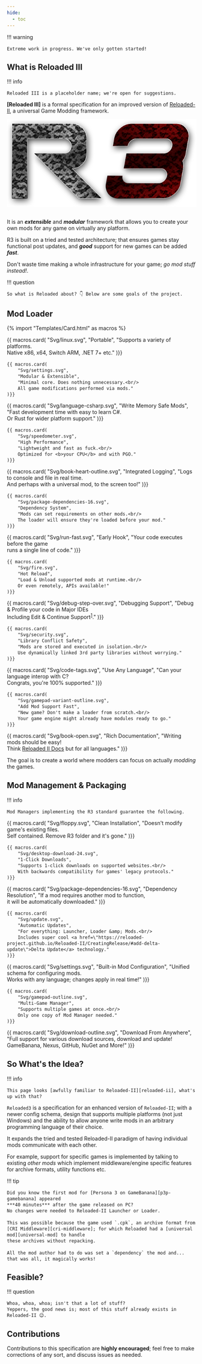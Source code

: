 ```yaml
---
hide:
  - toc
---
```


!!! warning

    Extreme work in progress. We've only gotten started!

## What is Reloaded III

!!! info

    Reloaded III is a placeholder name; we're open for suggestions.

**[Reloaded III]** is a formal specification for an improved version of [Reloaded-II][reloaded-ii], a universal Game Modding framework.

<div align="center">
	<img src="./Images/Reloaded3ConsoleLogo.png" width="550" align="center" />
	<br/><br/>
</div>

It is an ***extensible*** and ***modular*** framework that allows you to create your own mods for any game on virtually any platform.

R3 is built on a tried and tested architecture; that ensures games stay functional post updates, and ***good*** support for new games can be added ***fast***.

Don't waste time making a whole infrastructure for your game; *go mod stuff instead!*.

!!! question

    So what is Reloaded about? 👇 Below are some goals of the project.

## Mod Loader

<!-- Cards -->
<!--
	Icons: https://squidfunk.github.io/mkdocs-material/reference/icons-emojis/
	The dirty trick with images is we place them inline in text, let the page build
	and then copy the HTML out.

	I have no idea why MkDocs Material isn't properly handling icons in HTML out of the box.
-->

<!-- Portable & Modular -->
{% import "Templates/Card.html" as macros %} <!-- Jinja2 Macro  -->
<div class="pillarwrapper">
	{{ macros.card(
		"Svg/linux.svg",
		"Portable",
		"Supports a variety of platforms.<br/>Native x86, x64, Switch ARM, .NET 7+ etc."
	)}}

	{{ macros.card(
		"Svg/settings.svg",
		"Modular & Extensible",
		"Minimal core. Does nothing unnecessary.<br/>
		All game modifications performed via mods."
	)}}
</div>

<!-- Rust/C# & Perf -->
<div class="pillarwrapper">
	{{ macros.card(
		"Svg/language-csharp.svg",
		"Write Memory Safe Mods",
		"Fast development time with easy to learn C#.<br/>
        Or Rust for wider platform support."
	)}}

	{{ macros.card(
		"Svg/speedometer.svg",
		"High Performance",
		"Lightweight and fast as fuck.<br/>
		Optimized for <b>your CPU</b> and with PGO."
	)}}
</div>

<!-- Logging & Dependencies -->
<div class="pillarwrapper">
	{{ macros.card(
		"Svg/book-heart-outline.svg",
		"Integrated Logging",
		"Logs to console and file in real time.<br/>
		And perhaps with a universal mod, to the screen too!"
	)}}

	{{ macros.card(
		"Svg/package-dependencies-16.svg",
		"Dependency System",
		"Mods can set requirements on other mods.<br/>
		The loader will ensure they're loaded before your mod."
	)}}
</div>

<!-- Early Hook & Hot Reload -->
<div class="pillarwrapper">
	{{ macros.card(
		"Svg/run-fast.svg",
		"Early Hook",
		"Your code executes before the game<br/>
		runs a single line of code."
	)}}

	{{ macros.card(
		"Svg/fire.svg",
		"Hot Reload",
		"Load & Unload supported mods at runtime.<br/>
		Or even remotely, APIs available!"
	)}}
</div>

<!-- Debugging & Code Safety -->
<div class="pillarwrapper">
	{{ macros.card(
		"Svg/debug-step-over.svg",
		"Debugging Support",
		"Debug &amp; Profile your code in Major IDEs<br/>
		Including Edit &amp; Continue Support<sup id=\"fnref:1\"><a class=\"footnote-ref\" href=\"#fn:1\">1</a></sup>."
	)}}

	{{ macros.card(
		"Svg/security.svg",
		"Library Conflict Safety",
		"Mods are stored and executed in isolation.<br/>
		Use dynamically linked 3rd party libraries without worrying."
	)}}
</div>

<!-- Any Language, Any Game -->
<div class="pillarwrapper">
	{{ macros.card(
		"Svg/code-tags.svg",
		"Use Any Language",
		"Can your language interop with C?<br/>
		Congrats, you're 100% supported."
	)}}

	{{ macros.card(
		"Svg/gamepad-variant-outline.svg",
		"Add Mod Support Fast",
		"New game? Don't make a loader from scratch.<br/>
		Your game engine might already have modules ready to go."
	)}}
</div>

<!-- Any Language, Any Game -->
<div class="pillarwrapper">
    {{ macros.card(
		"Svg/book-open.svg",
		"Rich Documentation",
		"Writing mods should be easy!<br/>
		Think <a href=\"https://reloaded-project.github.io/Reloaded-II/DevelopmentEnvironmentSetup/\">Reloaded II Docs</a> but for all languages."
	)}}
</div>

The goal is to create a world where modders can focus on actually *modding* the games.

## Mod Management & Packaging

!!! info

    Mod Managers implementing the R3 standard guarantee the following.

<!-- Clean Install & 1-Click -->
<div class="pillarwrapper">
    {{ macros.card(
		"Svg/floppy.svg",
		"Clean Installation",
		"Doesn't modify game's existing files.<br/>
		Self contained. Remove R3 folder and it's gone."
	)}}

	{{ macros.card(
		"Svg/desktop-download-24.svg",
		"1-Click Downloads",
		"Supports 1-click downloads on supported websites.<br/>
        With backwards compatibility for games' legacy protocols."
	)}}
</div>

<!-- Dependency Resolution & Configuration -->
<div class="pillarwrapper">
    {{ macros.card(
		"Svg/package-dependencies-16.svg",
		"Dependency Resolution",
		"If a mod requires another mod to function,<br/>
		it will be automatically downloaded."
	)}}

	{{ macros.card(
		"Svg/update.svg",
		"Automatic Updates",
		"For everything: Launcher, Loader &amp; Mods.<br/>
		Includes super cool <a href=\"https://reloaded-project.github.io/Reloaded-II/CreatingRelease/#add-delta-update\">Delta Update</a> technology."
	)}}
</div>

<!-- Multi-Game Launcher -->
<div class="pillarwrapper">
	{{ macros.card(
		"Svg/settings.svg",
		"Built-in Mod Configuration",
		"Unified schema for configuring mods.<br/>
        Works with any language; changes apply in real time!"
	)}}

    {{ macros.card(
		"Svg/gamepad-outline.svg",
		"Multi-Game Manager",
		"Supports multiple games at once.<br/>
		Only one copy of Mod Manager needed."
	)}}
</div>

<!-- Installer -->
<div class="pillarwrapper">
    {{ macros.card(
		"Svg/download-outline.svg",
		"Download From Anywhere",
		"Full support for various download sources, download and update!<br/>
        GameBanana, Nexus, GitHub, NuGet and More!"
	)}}
</div>

## So What's the Idea?

!!! info

    This page looks [awfully familiar to Reloaded-II][reloaded-ii], what's up with that?

`Reloaded3` is a specification for an enhanced version of `Reloaded-II`; with a newer config schema,
design that supports multiple platforms (not just Windows) and the ability to allow anyone write mods in an arbitrary programming
language of their choice.

It expands the tried and tested Reloaded-II paradigm of having individual mods communicate with each other.

For example, support for specific games is implemented by talking to existing *other mods* which implement middleware/engine specific features for
archive formats, utility functions etc.

!!! tip

    Did you know the first mod for [Persona 3 on GameBanana][p3p-gamebanana] appeared
    ***40 minutes*** after the game released on PC?
    No changes were needed to Reloaded-II Launcher or Loader.

    This was possible because the game used `.cpk`, an archive format from
    [CRI Middleware][cri-middleware]; for which Reloaded had a [universal mod][universal-mod] to handle
    these archives without repacking.

    All the mod author had to do was set a `dependency` the mod and... that was all, it magically works!

## Feasible?

!!! question

    Whoa, whoa, whoa; isn't that a lot of stuff?
    Yeppers, the good news is; most of this stuff already exists in Reloaded-II 😉.

## Contributions

Contributions to this specification are **highly encouraged**; feel free to make corrections of any sort, and discuss issues as needed.

[^1]: For .NET you might need to set `COMPLUS_FORCEENC = 1` environment variable.

<!-- Links -->
[cri-middleware]: https://en.wikipedia.org/wiki/CRI_Middleware
[p3p-gamebanana]: https://gamebanana.com/games/16613
[reloaded-ii]: https://reloaded-project.github.io/Reloaded-II/
[universal-mod]: https://github.com/Sewer56/CriFs.V2.Hook.ReloadedII